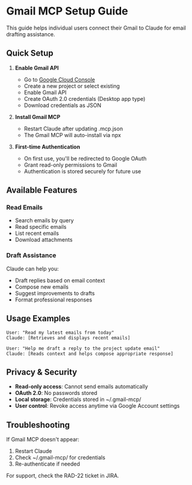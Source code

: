 # Gmail MCP Setup Guide

This guide helps individual users connect their Gmail to Claude for email drafting assistance.

## Quick Setup

1. **Enable Gmail API**
   - Go to [Google Cloud Console](https://console.cloud.google.com/)
   - Create a new project or select existing
   - Enable Gmail API
   - Create OAuth 2.0 credentials (Desktop app type)
   - Download credentials as JSON

2. **Install Gmail MCP**
   - Restart Claude after updating .mcp.json
   - The Gmail MCP will auto-install via npx

3. **First-time Authentication**
   - On first use, you'll be redirected to Google OAuth
   - Grant read-only permissions to Gmail
   - Authentication is stored securely for future use

## Available Features

### Read Emails
- Search emails by query
- Read specific emails
- List recent emails
- Download attachments

### Draft Assistance
Claude can help you:
- Draft replies based on email context
- Compose new emails
- Suggest improvements to drafts
- Format professional responses

## Usage Examples

```
User: "Read my latest emails from today"
Claude: [Retrieves and displays recent emails]

User: "Help me draft a reply to the project update email"
Claude: [Reads context and helps compose appropriate response]
```

## Privacy & Security

- **Read-only access**: Cannot send emails automatically
- **OAuth 2.0**: No passwords stored
- **Local storage**: Credentials stored in ~/.gmail-mcp/
- **User control**: Revoke access anytime via Google Account settings

## Troubleshooting

If Gmail MCP doesn't appear:
1. Restart Claude
2. Check ~/.gmail-mcp/ for credentials
3. Re-authenticate if needed

For support, check the RAD-22 ticket in JIRA.